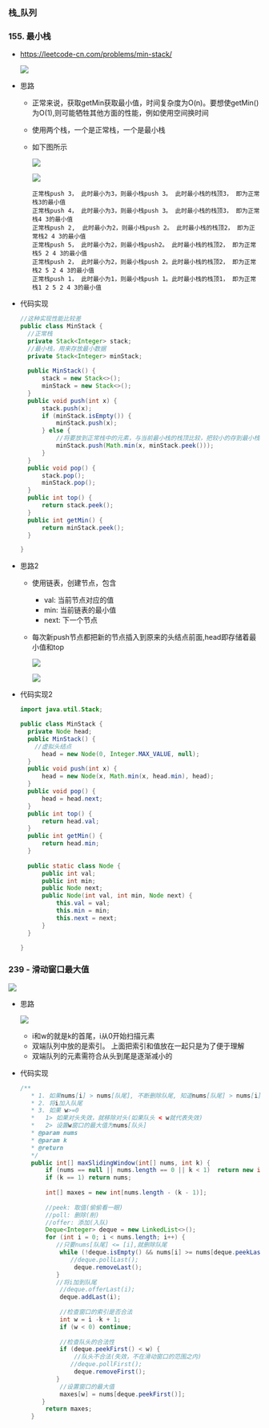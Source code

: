 ### 栈_队列

### 155. 最小栈

+ https://leetcode-cn.com/problems/min-stack/

  ![](./images/栈_队列0.png)

+ 思路

  - 正常来说，获取getMin获取最小值，时间复杂度为O(n)。要想使getMin()为O(1),则可能牺牲其他方面的性能，例如使用空间换时间

  - 使用两个栈，一个是正常栈，一个是最小栈

  - 如下图所示

    ![](./images/栈_队列1.png)

    ![](./images/栈_队列2.png)

    ```
    正常栈push 3， 此时最小为3，则最小栈push 3。 此时最小栈的栈顶3， 即为正常栈3的最小值
    正常栈push 4， 此时最小为3，则最小栈push 3。 此时最小栈的栈顶3， 即为正常栈4 3的最小值
    正常栈push 2,  此时最小为2，则最小栈push 2。 此时最小栈的栈顶2， 即为正常栈2 4 3的最小值
    正常栈push 5， 此时最小为2，则最小栈push2。 此时最小栈的栈顶2， 即为正常栈5 2 4 3的最小值
    正常栈push 2， 此时最小为2，则最小栈push 2。此时最小栈的栈顶2， 即为正常栈2 5 2 4 3的最小值
    正常栈push 1， 此时最小为1，则最小栈push 1。此时最小栈的栈顶1， 即为正常栈1 2 5 2 4 3的最小值
    ```

+ 代码实现

  ```java
  //这种实现性能比较差
  public class MinStack {
  	//正常栈
  	private Stack<Integer> stack;
  	//最小栈，用来存放最小数据
  	private Stack<Integer> minStack;
  	
  	public MinStack() {
  		stack = new Stack<>();
  		minStack = new Stack<>();		
  	}
  	public void push(int x) {
  		stack.push(x);
  		if (minStack.isEmpty()) {
  			minStack.push(x);
  		} else {
  			//将要放到正常栈中的元素，与当前最小栈的栈顶比较，把较小的存到最小栈中
  			minStack.push(Math.min(x, minStack.peek()));
  		}
  	}
  	public void pop() {
  		stack.pop();
  		minStack.pop();		
  	}
  	public int top() {
  		return stack.peek();
  	}
  	public int getMin() {
  		return minStack.peek();
  	}
  
  }
  ```

  

+ 思路2

  - 使用链表，创建节点，包含
    + val:  当前节点对应的值
    + min: 当前链表的最小值
    + next: 下一个节点

  - 每次新push节点都把新的节点插入到原来的头结点前面,head即存储着最小值和top

    ![](./images/栈_队列3.png)

    ![](./images/栈_队列4.png)

+ 代码实现2

  ```java
  import java.util.Stack;
  
  public class MinStack {
  	private Node head;
  	public MinStack() {
      //虚拟头结点
  		head = new Node(0, Integer.MAX_VALUE, null);
  	}
  	public void push(int x) {
  		head = new Node(x, Math.min(x, head.min), head);
  	}
  	public void pop() {
  		head = head.next;
  	}
  	public int top() {
  		return head.val;
  	}
  	public int getMin() {
  		return head.min;
  	}
  	
  	public static class Node {
  		public int val;
  		public int min;
  		public Node next;
  		public Node(int val, int min, Node next) {
  			this.val = val;
  			this.min = min;
  			this.next = next;
  		}
  	}
  
  }
  
  ```

### 239 - 滑动窗口最大值

![](./images/栈_队列5.png)

+ 思路

  ![](./images/栈_队列6.png)

  + i和w的就是k的首尾，i从0开始扫描元素
  + 双端队列中放的是索引。 上面把索引和值放在一起只是为了便于理解
  + 双端队列的元素需符合从头到尾是逐渐减小的

+ 代码实现

  ```java
  /**
  	 * 1. 如果nums[i] > nums[队尾], 不断删除队尾, 知道nums[队尾] > nums[i]为止
  	 * 2. 将i加入队尾
  	 * 3. 如果 w>=0
  	 *   1> 如果对头失效，就移除对头(如果队头 < w就代表失效)
  	 *   2> 设置w窗口的最大值为nums[队头]
  	 * @param nums
  	 * @param k
  	 * @return
  	 */
  	 public int[] maxSlidingWindow(int[] nums, int k) {
  		 if (nums == null || nums.length == 0 || k < 1)  return new int[] {};
  		 if (k == 1) return nums;
  		 
  		 int[] maxes = new int[nums.length - (k - 1)];
  		 
  		 //peek: 取值(偷偷看一眼)
  		 //poll: 删除(削)
  		 //offer: 添加(入队)
  		 Deque<Integer> deque = new LinkedList<>();
  		 for (int i = 0; i < nums.length; i++) {
  			//只要nums[队尾] <= [i],就删除队尾
  			 while (!deque.isEmpty() && nums[i] >= nums[deque.peekLast()]) {
  				//deque.pollLast();
  				 deque.removeLast();
  			}
  			//将i加到队尾
  			 //deque.offerLast(i);
  			 deque.addLast(i);
  			 
  			 //检查窗口的索引是否合法
  			 int w = i -k + 1;
  			 if (w < 0) continue;
  			 
  			 //检查队头的合法性
  			 if (deque.peekFirst() < w) {
  				 //队头不合法(失效，不在滑动窗口的范围之内)
  				//deque.pollFirst();
  				 deque.removeFirst();
  			}
  			 //设置窗口的最大值
  			 maxes[w] = nums[deque.peekFirst()];
  		}
  		 return maxes;
  	 }
  ```

  